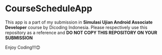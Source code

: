 # CourseScheduleApp
 
This app is a part of my submission in **Simulasi Ujian Android Associate Developer** course by Dicoding Indonesia. Please respectively use this repository as a reference and **DO NOT COPY THIS REPOSITORY ON YOUR SUBMISSION**

Enjoy Coding!!!😊
